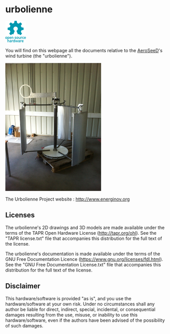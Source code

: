 urbolienne
==========

<a href="http://www.oshwa.org/definition/french/"><img src="Images/logotype open source hardware 64x67.png" alt="Prototype of urbolienne" style="eight:400px;" /></a>

You will find on this webpage all the documents relative to the [AeroSeeD](http://www.aeroseed.com)'s wind turbine (the "urbolienne").

<img src="Images/IMG_1606.jpeg" alt="Prototype of urbolienne" style="eight:400px;" />

The Urbolienne Project website : http://www.energinov.org


Licenses
--------

The urbolienne's 2D drawings and 3D models are made available under the terms of the TAPR Open Hardware License (http://tapr.org/ohl). See the "TAPR license.txt" file that accompanies this distribution for the full text of the license.

The urbolienne's documentation is made available under the terms of the GNU Free Documentation Licence (https://www.gnu.org/licenses/fdl.html). See the "GNU Free Documentation License.txt" file that accompanies this distribution for the full text of the license.


Disclaimer
----------

This hardware/software is provided "as is", and you use the hardware/software at your own risk. Under no circumstances shall any author be liable for direct, indirect, special, incidental, or consequential damages resulting from the use, misuse, or inability to use this hardware/software, even if the authors have been advised of the possibility of such damages.
